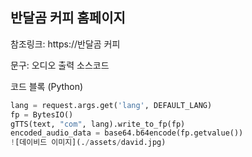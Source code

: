 ## 반달곰 커피 홈페이지

참조링크: https://반달곰 커피

문구: 오디오 출력 소스코드

코드 블록 (Python)
```python
lang = request.args.get('lang', DEFAULT_LANG)
fp = BytesIO()
gTTS(text, "com", lang).write_to_fp(fp)
encoded_audio_data = base64.b64encode(fp.getvalue())
![데이비드 이미지](./assets/david.jpg)

